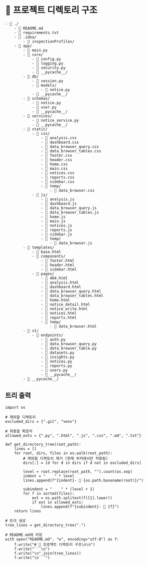 # 📂 프로젝트 디렉토리 구조

```
- 📁 ./
    - 📄 README.md
    - 📄 requirements.txt
    - 📁 .idea/
        - 📁 inspectionProfiles/
    - 📁 app/
        - 📄 main.py
        - 📁 core/
            - 📄 config.py
            - 📄 logging.py
            - 📄 security.py
            - 📁 __pycache__/
        - 📁 db/
            - 📄 session.py
            - 📁 models/
                - 📄 notice.py
            - 📁 __pycache__/
        - 📁 schemas/
            - 📄 notice.py
            - 📄 user.py
            - 📁 __pycache__/
        - 📁 services/
            - 📄 notice_service.py
            - 📁 __pycache__/
        - 📁 static/
            - 📁 css/
                - 📄 analysis.css
                - 📄 dashboard.css
                - 📄 data_browser_query.css
                - 📄 data_browser_tables.css
                - 📄 footer.css
                - 📄 header.css
                - 📄 home.css
                - 📄 main.css
                - 📄 notices.css
                - 📄 reports.css
                - 📄 sidebar.css
                - 📁 temp/
                    - 📄 data_browser.css
            - 📁 js/
                - 📄 analysis.js
                - 📄 dashboard.js
                - 📄 data_browser_query.js
                - 📄 data_browser_tables.js
                - 📄 home.js
                - 📄 main.js
                - 📄 notices.js
                - 📄 reports.js
                - 📄 sidebar.js
                - 📁 temp/
                    - 📄 data_browser.js
        - 📁 templates/
            - 📄 base.html
            - 📁 components/
                - 📄 footer.html
                - 📄 header.html
                - 📄 sidebar.html
            - 📁 pages/
                - 📄 404.html
                - 📄 analysis.html
                - 📄 dashboard.html
                - 📄 data_browser_query.html
                - 📄 data_browser_tables.html
                - 📄 home.html
                - 📄 notice_detail.html
                - 📄 notice_write.html
                - 📄 notices.html
                - 📄 reports.html
                - 📁 temp/
                    - 📄 data_browser.html
        - 📁 v1/
            - 📁 endpoints/
                - 📄 auth.py
                - 📄 data_browser_query.py
                - 📄 data_browser_table.py
                - 📄 datasets.py
                - 📄 insights.py
                - 📄 notices.py
                - 📄 reports.py
                - 📄 users.py
                - 📁 __pycache__/
        - 📁 __pycache__/
```



## 트리 출력
    import os

    # 제외할 디렉토리
    excluded_dirs = {".git", "venv"}
    
    # 허용할 확장자
    allowed_exts = {".py", ".html", ".js", ".css", ".md", ".txt"}
    
    def get_directory_tree(root_path):
        lines = []
        for root, dirs, files in os.walk(root_path):
            # 제외할 디렉토리 제거 (현재 위치에서만 적용됨)
            dirs[:] = [d for d in dirs if d not in excluded_dirs]
    
            level = root.replace(root_path, "").count(os.sep)
            indent = "    " * level
            lines.append(f"{indent}- 📁 {os.path.basename(root)}/")
    
            subindent = "    " * (level + 1)
            for f in sorted(files):
                ext = os.path.splitext(f)[1].lower()
                if ext in allowed_exts:
                    lines.append(f"{subindent}- 📄 {f}")
        return lines
    
    # 트리 생성
    tree_lines = get_directory_tree(".")
    
    # README.md에 저장
    with open("README.md", "w", encoding="utf-8") as f:
        f.write("# 📂 프로젝트 디렉토리 구조\n\n")
        f.write("```\n")
        f.write("\n".join(tree_lines))
        f.write("\n```")
